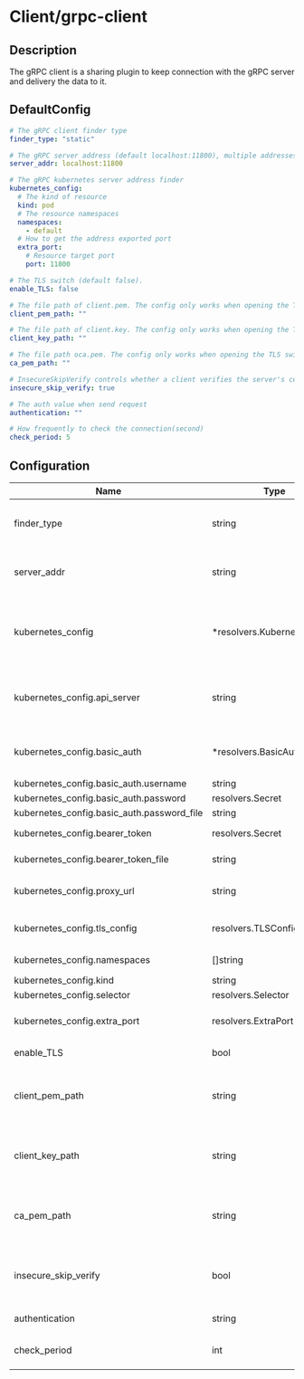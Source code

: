# Client/grpc-client
## Description
The gRPC client is a sharing plugin to keep connection with the gRPC server and delivery the data to it.
## DefaultConfig
```yaml
# The gRPC client finder type
finder_type: "static"

# The gRPC server address (default localhost:11800), multiple addresses are split by ",".
server_addr: localhost:11800

# The gRPC kubernetes server address finder
kubernetes_config:
  # The kind of resource
  kind: pod
  # The resource namespaces
  namespaces:
    - default
  # How to get the address exported port
  extra_port:
    # Resource target port
    port: 11800

# The TLS switch (default false).
enable_TLS: false

# The file path of client.pem. The config only works when opening the TLS switch.
client_pem_path: ""

# The file path of client.key. The config only works when opening the TLS switch.
client_key_path: ""

# The file path oca.pem. The config only works when opening the TLS switch.
ca_pem_path: ""

# InsecureSkipVerify controls whether a client verifies the server's certificate chain and host name.
insecure_skip_verify: true

# The auth value when send request
authentication: ""

# How frequently to check the connection(second)
check_period: 5
```
## Configuration
|Name|Type|Description|
|----|----|-----------|
| finder_type | string | The gRPC server address finder type, support "static" and "kubernetes" |
| server_addr | string | The gRPC server address, only works for "static" address finder |
| kubernetes_config | *resolvers.KubernetesConfig | The kubernetes config to lookup addresses, only works for "kubernetes" address finder |
| kubernetes_config.api_server | string | The kubernetes API server address, If not define means using in kubernetes mode to connect |
| kubernetes_config.basic_auth | *resolvers.BasicAuth | The HTTP basic authentication credentials for the targets. |
| kubernetes_config.basic_auth.username | string |  |
| kubernetes_config.basic_auth.password | resolvers.Secret |  |
| kubernetes_config.basic_auth.password_file | string |  |
| kubernetes_config.bearer_token | resolvers.Secret | The bearer token for the targets. |
| kubernetes_config.bearer_token_file | string | The bearer token file for the targets. |
| kubernetes_config.proxy_url | string | HTTP proxy server to use to connect to the targets. |
| kubernetes_config.tls_config | resolvers.TLSConfig | TLSConfig to use to connect to the targets. |
| kubernetes_config.namespaces | []string | Support to lookup namespaces |
| kubernetes_config.kind | string | The kind of api |
| kubernetes_config.selector | resolvers.Selector | The kind selector |
| kubernetes_config.extra_port | resolvers.ExtraPort | How to get the address exported port |
| enable_TLS | bool | Enable TLS connect to server |
| client_pem_path | string | The file path of client.pem. The config only works when opening the TLS switch. |
| client_key_path | string | The file path of client.key. The config only works when opening the TLS switch. |
| ca_pem_path | string | The file path oca.pem. The config only works when opening the TLS switch. |
| insecure_skip_verify | bool | Controls whether a client verifies the server's certificate chain and host name. |
| authentication | string | The auth value when send request |
| check_period | int | How frequently to check the connection(second) |

